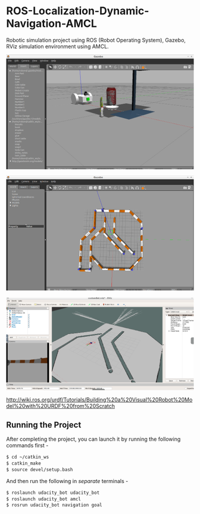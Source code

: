 # ROS-Localization-Dynamic-Navigation-AMCL
Robotic simulation project using ROS (Robot Operating System), Gazebo, RViz simulation environment using AMCL.

<p align="center"> <img src="./images/Gazebo_mobileBot_LaserCamera.png"> </p>

<p align="center"> <img src="./images/gazebo_course.png"> </p>

<p align="center"> <img src="./images/customBot_reachedgoalRViz.png"> </p>


http://wiki.ros.org/urdf/Tutorials/Building%20a%20Visual%20Robot%20Model%20with%20URDF%20from%20Scratch


## Running the Project

After completing the project, you can launch it by running the following commands first -

```bash
$ cd ~/catkin_ws
$ catkin_make
$ source devel/setup.bash
```

And then run the following in *separate* terminals -

``` bash
$ roslaunch udacity_bot udacity_bot
$ roslaunch udacity_bot amcl
$ rosrun udacity_bot navigation goal